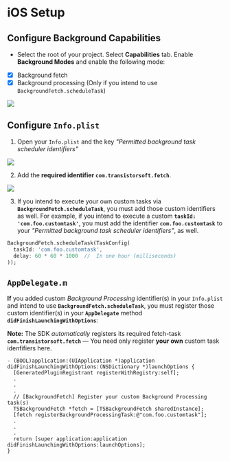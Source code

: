 # iOS Setup

## Configure Background Capabilities

- Select the root of your project.  Select **Capabilities** tab.  Enable **Background Modes** and enable the following mode:

- [x] Background fetch
- [x] Background processing (Only if you intend to use `BackgroundFetch.scheduleTask`)

![](https://dl.dropboxusercontent.com/s/9vik5kxoklk63ob/ios-setup-background-modes.png?dl=1)


## Configure `Info.plist`
1.  Open your `Info.plist` and the key *"Permitted background task scheduler identifiers"*

![](https://dl.dropboxusercontent.com/s/t5xfgah2gghqtws/ios-setup-permitted-identifiers.png?dl=1)

2.  Add the **required identifier `com.transistorsoft.fetch`**.

![](https://dl.dropboxusercontent.com/s/kwdio2rr256d852/ios-setup-permitted-identifiers-add.png?dl=1)

3.  If you intend to execute your own custom tasks via **`BackgroundFetch.scheduleTask`**, you must add those custom identifiers as well.  For example, if you intend to execute a custom **`taskId: 'com.foo.customtask'`**, you must add the identifier **`com.foo.customtask`** to your *"Permitted background task scheduler identifiers"*, as well.

```dart
BackgroundFetch.scheduleTask(TaskConfig(
  taskId: 'com.foo.customtask',
  delay: 60 * 60 * 1000  //  In one hour (milliseconds) 
));
```

## `AppDelegate.m`

**If** you added custom *Background Processing* identifier(s) in your `Info.plist` and intend to use **`BackgroundFetch.scheduleTask`**, you must register those custom identifier(s) in your **`AppDelegate`** method **`didFinishLaunchingWithOptions`**:

__Note:__ The SDK *automatically* registers its required fetch-task **`com.transistorsoft.fetch`** &mdash; You need only register **your own** custom task idenfifiers here.

```obj-c
- (BOOL)application:(UIApplication *)application didFinishLaunchingWithOptions:(NSDictionary *)launchOptions {
  [GeneratedPluginRegistrant registerWithRegistry:self];
  .
  .
  .
  // [BackgroundFetch] Register your custom Background Processing task(s)
  TSBackgroundFetch *fetch = [TSBackgroundFetch sharedInstance];
  [fetch registerBackgroundProcessingTask:@"com.foo.customtask"];
  .
  .
  .  
  return [super application:application didFinishLaunchingWithOptions:launchOptions];
}

```